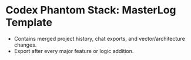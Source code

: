 # Codex Phantom Stack: MasterLog Template

- Contains merged project history, chat exports, and vector/architecture changes.
- Export after every major feature or logic addition.
